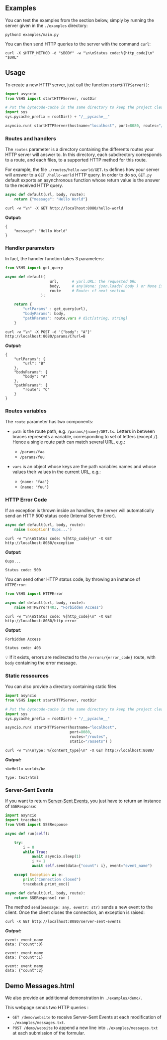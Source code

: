 ## Examples

You can test the examples from the section below, simply by running the server given in the `./examples` directory:
```shell
python3 examples/main.py
```

You can then send HTTP queries to the server with the command `curl`:
```shell
curl -X $HTTP_METHOD -d "$BODY" -w "\n\nStatus code:%{http_code}\n" "$URL"
```

## Usage

To create a new HTTP server, just call the function `startHTTPServer()`:
```python
import asyncio
from VSHS import startHTTPServer, rootDir

# Put the bytecode-cache in the same directory to keep the project clean
import sys
sys.pycache_prefix = rootDir() + "/__pycache__"

asyncio.run( startHTTPServer(hostname="localhost", port=8080, routes="/routes") )
```

### Routes and handlers

The `routes` parameter is a directory containing the differents routes your HTTP server will answer to. In this directory, each subdirectory corresponds to a route, and each files, to a supported HTTP method for this route.

For example, the file `./routes/hello-world/GET.ts` defines how your server will answer to a `GET /hello-world` HTTP query. In order to do so, `GET.py` default exports an asynchronous function whose return value is the answer to the received HTTP query.

```python
async def default(url, body, route):
	return {"message": "Hello World"}
```

```shell
curl -w "\n" -X GET http://localhost:8080/hello-world
```
**Output:**
```
{
	"message": "Hello World"
}
```

### Handler parameters

In fact, the handler function takes 3 parameters:
```python
from VSHS import get_query

async def default(
					url,	  # yarl.URL: the requested URL
					body,	  # any|None: json.loads( body ) or None if empty body.
					route     # Route: cf next section
				):

	return {
		"urlParams" : get_query(url),
		"bodyParams": body,
		"pathParams": route.vars # dict[string, string]
	}
```

```shell
curl -w "\n" -X POST -d '{"body": "A"}' http://localhost:8080/params/C?url=B
```
***Output:***
```
{
    "urlParams": {
        "url": "B"
    },
    "bodyParams": {
        "body": "A"
    },
    "pathParams": {
        "route": "C"
    }
}
```

### Routes variables

The `route` parameter has two components:

- `path` is the route path, e.g. `/params/{name}/GET.ts`. Letters in between braces represents a variable, corresponding to set of letters (except `/`). Hence a single route path can match several URL, e.g.:
  - `/params/faa`
  - `/params/fuu`

- `vars` is an object whose keys are the path variables names and whose values their values in the current URL, e.g.:
  - `{name: "faa"}`
  - `{name: "fuu"}`


### HTTP Error Code

If an exception is thrown inside an handlers, the server will automatically send an HTTP 500 status code (Internal Server Error).

```python
async def default(url, body, route):
	raise Exception('Oups...')
```
```shell
curl -w "\n\nStatus code: %{http_code}\n" -X GET http://localhost:8080/exception
```
***Output:***
```
Oups...

Status code: 500
```

You can send other HTTP status code, by throwing an instance of `HTTPError`:
```python
from VSHS import HTTPError

async def default(url, body, route):
	raise HTTPError(403, "Forbidden Access")
```

```shell
curl -w "\n\nStatus code: %{http_code}\n" -X GET http://localhost:8080/http-error
```
***Output:***
```
Forbidden Access

Status code: 403
```

💡 If it exists, errors are redirected to the `/errors/{error_code}` route, with `body` containing the error message.

### Static ressources

You can also provide a directory containing static files 

```python
import asyncio
from VSHS import startHTTPServer, rootDir

# Put the bytecode-cache in the same directory to keep the project clean
import sys
sys.pycache_prefix = rootDir() + "/__pycache__"

asyncio.run( startHTTPServer(hostname="localhost",
							 port=8080,
							 routes="/routes",
							 static="/assets") )
```

```shell
curl -w "\n\nType: %{content_type}\n" -X GET http://localhost:8080/
```
***Output:***
```
<b>Hello world</b>

Type: text/html
```

### Server-Sent Events

If you want to return [Server-Sent Events](https://developer.mozilla.org/en-US/docs/Web/API/Server-sent_events/Using_server-sent_events), you just have to return an instance of `SSEResponse`:
```python
import asyncio
import traceback
from VSHS import SSEResponse

async def run(self):

	try:
		i = 0
		while True:
			await asyncio.sleep(1)
			i += 1
			await self.send(data={"count": i}, event="event_name")

	except Exception as e:
		print("Connection closed")
		traceback.print_exc()

async def default(url, body, route):
	return SSEResponse( run )
```

The method `send(message: any, event?: str)` sends a new event to the client. Once the client closes the connection, an exception is raised:

```shell
curl -X GET http://localhost:8080/server-sent-events
```
***Output:***
```
event: event_name
data: {"count":0}

event: event_name
data: {"count":1}

event: event_name
data: {"count":2}
```

## Demo Messages.html

We also provide an additionnal demonstration in `./examples/demo/`.

This webpage sends two HTTP queries :
- `GET /demo/website` to receive Server-Sent Events at each modification of `./examples/messages.txt`.
- `POST /demo/website` to append a new line into `./examples/messages.txt` at each submission of the formular.
